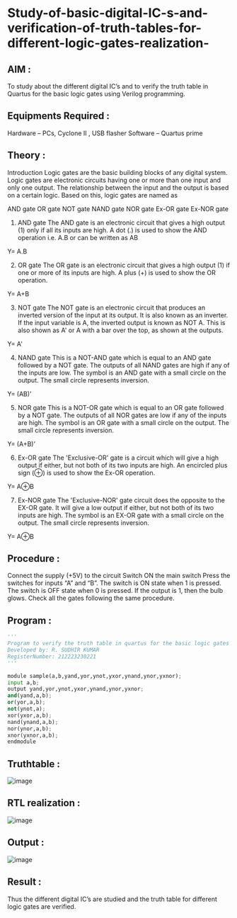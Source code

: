 # Study-of-basic-digital-IC-s-and-verification-of-truth-tables-for-different-logic-gates-realization-
## AIM :
To study about the different digital IC’s and to verify the truth table in Quartus for the basic logic gates using Verilog programming.

## Equipments Required :
Hardware – PCs, Cyclone II , USB flasher
Software – Quartus prime
## Theory :
Introduction
Logic gates are the basic building blocks of any digital system. Logic gates are electronic circuits having one or more than one input and only one output. The relationship between the input and the output is based on a certain logic. Based on this, logic gates are named as

AND gate
OR gate
NOT gate
NAND gate
NOR gate
Ex-OR gate
Ex-NOR gate
1) AND gate
The AND gate is an electronic circuit that gives a high output (1) only if all its inputs are high. A dot (.) is used to show the AND operation i.e. A.B or can be written as AB

Y= A.B

2) OR gate
The OR gate is an electronic circuit that gives a high output (1) if one or more of its inputs are high. A plus (+) is used to show the OR operation.

Y= A+B

3) NOT gate
The NOT gate is an electronic circuit that produces an inverted version of the input at its output. It is also known as an inverter. If the input variable is A, the inverted output is known as NOT A. This is also shown as A' or A with a bar over the top, as shown at the outputs.

Y= A'

4) NAND gate
This is a NOT-AND gate which is equal to an AND gate followed by a NOT gate. The outputs of all NAND gates are high if any of the inputs are low. The symbol is an AND gate with a small circle on the output. The small circle represents inversion.

Y= (AB)’

5) NOR gate
This is a NOT-OR gate which is equal to an OR gate followed by a NOT gate. The outputs of all NOR gates are low if any of the inputs are high. The symbol is an OR gate with a small circle on the output. The small circle represents inversion.

Y= (A+B)’

6) Ex-OR gate
The 'Exclusive-OR' gate is a circuit which will give a high output if either, but not both of its two inputs are high. An encircled plus sign (⊕) is used to show the Ex-OR operation.

Y= A⊕B

7) Ex-NOR gate
The 'Exclusive-NOR' gate circuit does the opposite to the EX-OR gate. It will give a low output if either, but not both of its two inputs are high. The symbol is an EX-OR gate with a small circle on the output. The small circle represents inversion.

Y= A⊕B

## Procedure :
Connect the supply (+5V) to the circuit
Switch ON the main switch
Press the switches for inputs “A” and “B”. The switch is ON state when 1 is pressed. The switch is OFF state when 0 is pressed.
If the output is 1, then the bulb glows.
Check all the gates following the same procedure.
## Program :
```python
'''
Program to verify the truth table in quartus for the basic logic gates using Verilog programming.
Developed by: R. SUDHIR KUMAR
RegisterNumber: 212223230221
'''

module sample(a,b,yand,yor,ynot,yxor,ynand,ynor,yxnor);
input a,b;
output yand,yor,ynot,yxor,ynand,ynor,yxnor;
and(yand,a,b);
or(yor,a,b);
not(ynot,a);
xor(yxor,a,b);
nand(ynand,a,b);
nor(ynor,a,b);
xnor(yxnor,a,b);
endmodule
```
## Truthtable :
![image](https://github.com/Sudhirr5/Study-of-basic-digital-IC-s-and-verification-of-truth-tables-for-different-logic-gates-realization-/assets/139332214/80c9d6eb-4e27-4cdb-9c40-8c4b7ce24394)

## RTL realization :
![image](https://github.com/Sudhirr5/Study-of-basic-digital-IC-s-and-verification-of-truth-tables-for-different-logic-gates-realization-/assets/139332214/9c59495d-2d30-4b88-a95d-e915943184e9)

## Output :
![image](https://github.com/Sudhirr5/Study-of-basic-digital-IC-s-and-verification-of-truth-tables-for-different-logic-gates-realization-/assets/139332214/8a985b3c-f763-46d8-8efa-418fbb8e5039)

## Result :
Thus the different digital IC’s are studied and the truth table for different logic gates are verified.
